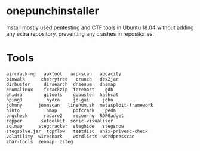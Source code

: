 # onepunchinstaller
Install mostly used pentesting and CTF tools in Ubuntu 18.04 without adding any extra repository, preventing any crashes in repositories.
# Tools
```
aircrack-ng   apktool   arp-scan   audacity
binwalk      cherrytree   crunch   dex2jar   
dirbuster     dirsearch  dnsenum   dnsmap
enum4linux    fcrackzip  foremost    gdb
ghidra        gitools    gobuster  hashcat
hping3         hydra     jd-gui     john
johnny      joomscan   linenum.sh  metasploit-framework
nikto          nmap      pdfcrack    peda  
pngcheck      radare2    recon-ng  ROPGadget  
ropper       setoolkit  sonic-visualiser 
sqlmap      stegcracker  steghide   stegsnow  
stegsolve.jar  tcpflow   testdisc  unix-privesc-check  
volatility  wireshark    wordlists  wordpresscan 
zbar-tools  zenmap  zsteg
```

